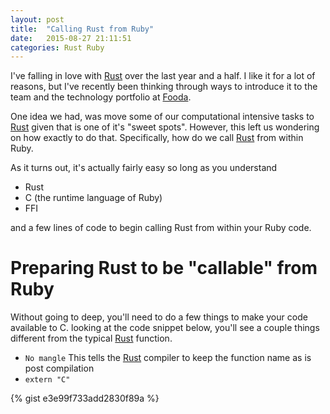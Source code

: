 ```yaml
---
layout: post
title:  "Calling Rust from Ruby"
date:   2015-08-27 21:11:51
categories: Rust Ruby
---
```

I've falling in love with [Rust][Rust] over the last year and a half.  I like it
for a lot of reasons, but I've recently been thinking through ways to introduce
it to the team and the technology portfolio at [Fooda][Fooda].

One idea we had, was move some of our computational intensive tasks to [Rust][Rust]
given that is one of it's "sweet spots".  However, this left us wondering on how exactly
to do that.  Specifically, how do we call [Rust][Rust] from within Ruby.

As it turns out, it's actually fairly easy so long as you understand

- Rust
- C (the runtime language of Ruby)
- FFI

and a few lines of code to begin calling Rust from within your Ruby code.

# Preparing Rust to be "callable" from Ruby
Without going to deep, you'll need to do a few things to make your code available to C.  looking at
the code snippet below, you'll see a couple things different from the typical [Rust][Rust] function.

- `No mangle`  This tells the [Rust][Rust] compiler to keep the function name as is post compilation
- `extern "C"`

{% gist e3e99f733add2830f89a %}


[Fooda]:    http://www.fooda.com
[Rust]:     https://www.rust-lang.org
